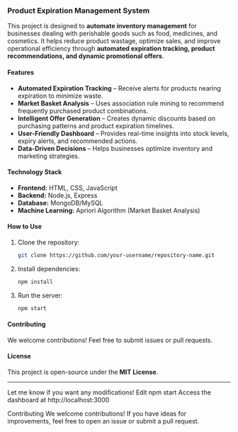 ### **Product Expiration Management System**  

This project is designed to **automate inventory management** for businesses dealing with perishable goods such as food, medicines, and cosmetics. It helps reduce product wastage, optimize sales, and improve operational efficiency through **automated expiration tracking, product recommendations, and dynamic promotional offers**.  

#### **Features**  
- **Automated Expiration Tracking** – Receive alerts for products nearing expiration to minimize waste.  
- **Market Basket Analysis** – Uses association rule mining to recommend frequently purchased product combinations.  
- **Intelligent Offer Generation** – Creates dynamic discounts based on purchasing patterns and product expiration timelines.  
- **User-Friendly Dashboard** – Provides real-time insights into stock levels, expiry alerts, and recommended actions.  
- **Data-Driven Decisions** – Helps businesses optimize inventory and marketing strategies.  

#### **Technology Stack**  
- **Frontend:** HTML, CSS, JavaScript  
- **Backend:** Node.js, Express  
- **Database:** MongoDB/MySQL  
- **Machine Learning:** Apriori Algorithm (Market Basket Analysis)  

#### **How to Use**  
1. Clone the repository:  
   ```bash
   git clone https://github.com/your-username/repository-name.git
   ```  
2. Install dependencies:  
   ```bash
   npm install
   ```  
3. Run the server:  
   ```bash
   npm start
   ```    

#### **Contributing**  
We welcome contributions! Feel free to submit issues or pull requests.  

#### **License**  
This project is open-source under the **MIT License**.  

---

Let me know if you want any modifications!
Edit
npm start
Access the dashboard at http://localhost:3000

Contributing
We welcome contributions! If you have ideas for improvements, feel free to open an issue or submit a pull request.
